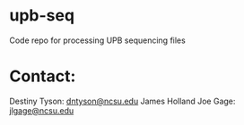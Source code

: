 # upb-seq
Code repo for processing UPB sequencing files


# Contact:
Destiny Tyson: dntyson@ncsu.edu
James Holland
Joe Gage: jlgage@ncsu.edu
